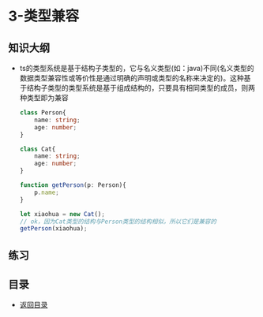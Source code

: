 # 3-类型兼容

## 知识大纲

* ts的类型系统是基于结构子类型的，它与名义类型(如：java)不同(名义类型的数据类型兼容性或等价性是通过明确的声明或类型的名称来决定的)。这种基于结构子类型的类型系统是基于组成结构的，只要具有相同类型的成员，则两种类型即为兼容
    ```ts
    class Person{
        name: string;
        age: number;
    }

    class Cat{
        name: string;
        age: number;
    }

    function getPerson(p: Person){
        p.name;
    }

    let xiaohua = new Cat();
    // ok，因为Cat类型的结构与Person类型的结构相似，所以它们是兼容的
    getPerson(xiaohua);
    ```

## 练习

## 目录

* [返回目录](../../README.md)